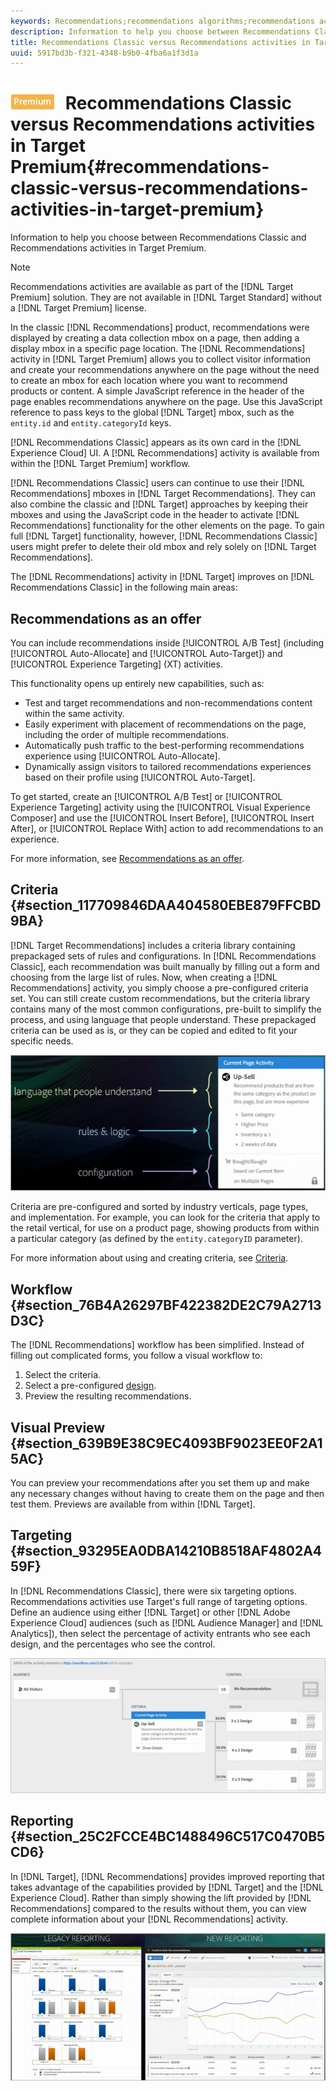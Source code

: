 ```yaml
---
keywords: Recommendations;recommendations algorithms;recommendations activity;recommendations classic
description: Information to help you choose between Recommendations Classic and Recommendations activities in Target Premium.
title: Recommendations Classic versus Recommendations activities in Target Premium
uuid: 5917bd3b-f321-4348-b9b0-4fba6a1f3d1a
---
```


# ![PREMIUM](/help/assets/premium.png) Recommendations Classic versus Recommendations activities in Target Premium{#recommendations-classic-versus-recommendations-activities-in-target-premium}

Information to help you choose between Recommendations Classic and Recommendations activities in Target Premium.

>[!NOTE]
>
>Recommendations activities are available as part of the [!DNL Target Premium] solution. They are not available in [!DNL Target Standard] without a [!DNL Target Premium] license.

In the classic [!DNL Recommendations] product, recommendations were displayed by creating a data collection mbox on a page, then adding a display mbox in a specific page location. The [!DNL Recommendations] activity in [!DNL Target Premium] allows you to collect visitor information and create your recommendations anywhere on the page without the need to create an mbox for each location where you want to recommend products or content. A simple JavaScript reference in the header of the page enables recommendations anywhere on the page. Use this JavaScript reference to pass keys to the global [!DNL Target] mbox, such as the `entity.id` and `entity.categoryId` keys.

[!DNL Recommendations Classic] appears as its own card in the [!DNL Experience Cloud] UI. A [!DNL Recommendations] activity is available from within the [!DNL Target Premium] workflow.

[!DNL Recommendations Classic] users can continue to use their [!DNL Recommendations] mboxes in [!DNL Target Recommendations]. They can also combine the classic and [!DNL Target] approaches by keeping their mboxes and using the JavaScript code in the header to activate [!DNL Recommendations] functionality for the other elements on the page. To gain full [!DNL Target] functionality, however, [!DNL Recommendations Classic] users might prefer to delete their old mbox and rely solely on [!DNL Target Recommendations].

The [!DNL Recommendations] activity in [!DNL Target] improves on [!DNL Recommendations Classic] in the following main areas:

## Recommendations as an offer

You can include recommendations inside [!UICONTROL A/B Test] (including [!UICONTROL Auto-Allocate] and [!UICONTROL Auto-Target]) and [!UICONTROL Experience Targeting] (XT) activities. 

This functionality opens up entirely new capabilities, such as:

* Test and target recommendations and non-recommendations content within the same activity.
* Easily experiment with placement of recommendations on the page, including the order of multiple recommendations.
* Automatically push traffic to the best-performing recommendations experience using [!UICONTROL Auto-Allocate].
* Dynamically assign visitors to tailored recommendations experiences based on their profile using [!UICONTROL Auto-Target].

To get started, create an [!UICONTROL A/B Test] or [!UICONTROL Experience Targeting] activity using the [!UICONTROL Visual Experience Composer] and use the [!UICONTROL Insert Before], [!UICONTROL Insert After], or [!UICONTROL Replace With] action to add recommendations to an experience.

For more information, see [Recommendations as an offer](/help/c-recommendations/recommendations-as-an-offer.md).

## Criteria {#section_117709846DAA404580EBE879FFCBD9BA}

[!DNL Target Recommendations] includes a criteria library containing prepackaged sets of rules and configurations. In [!DNL Recommendations Classic], each recommendation was built manually by filling out a form and choosing from the large list of rules. Now, when creating a [!DNL Recommendations] activity, you simply choose a pre-configured criteria set. You can still create custom recommendations, but the criteria library contains many of the most common configurations, pre-built to simplify the process, and using language that people understand. These prepackaged criteria can be used as is, or they can be copied and edited to fit your specific needs.

![](assets/overview_criteria.png)

Criteria are pre-configured and sorted by industry verticals, page types, and implementation. For example, you can look for the criteria that apply to the retail vertical, for use on a product page, showing products from within a particular category (as defined by the `entity.categoryID` parameter).

For more information about using and creating criteria, see [Criteria](../../c-recommendations/c-algorithms/algorithms.md#concept_4BD01DC437F543C0A13621C93A302750).

## Workflow {#section_76B4A26297BF422382DE2C79A2713D3C}

The [!DNL Recommendations] workflow has been simplified. Instead of filling out complicated forms, you follow a visual workflow to:

1. Select the criteria. 
1. Select a pre-configured [design](../../c-recommendations/c-design-overview/create-design.md#task_CC5BD28C364742218C1ACAF0D45E0E14). 
1. Preview the resulting recommendations.

## Visual Preview {#section_639B9E38C9EC4093BF9023EE0F2A15AC}

You can preview your recommendations after you set them up and make any necessary changes without having to create them on the page and then test them. Previews are available from within [!DNL Target].

## Targeting {#section_93295EA0DBA14210B8518AF4802A459F}

In [!DNL Recommendations Classic], there were six targeting options. Recommendations activities use Target's full range of targeting options. Define an audience using either [!DNL Target] or other [!DNL Adobe Experience Cloud] audiences (such as [!DNL Audience Manager] and [!DNL Analytics]), then select the percentage of activity entrants who see each design, and the percentages who see the control.

![](assets/overview_targeting.png)

## Reporting {#section_25C2FCCE4BC1488496C517C0470B5CD6}

In [!DNL Target], [!DNL Recommendations] provides improved reporting that takes advantage of the capabilities provided by [!DNL Target] and the [!DNL Experience Cloud]. Rather than simply showing the lift provided by [!DNL Recommendations] compared to the results without them, you can view complete information about your [!DNL Recommendations] activity.

![](assets/overview_report.png)

